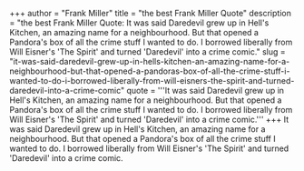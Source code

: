 +++
author = "Frank Miller"
title = "the best Frank Miller Quote"
description = "the best Frank Miller Quote: It was said Daredevil grew up in Hell's Kitchen, an amazing name for a neighbourhood. But that opened a Pandora's box of all the crime stuff I wanted to do. I borrowed liberally from Will Eisner's 'The Spirit' and turned 'Daredevil' into a crime comic."
slug = "it-was-said-daredevil-grew-up-in-hells-kitchen-an-amazing-name-for-a-neighbourhood-but-that-opened-a-pandoras-box-of-all-the-crime-stuff-i-wanted-to-do-i-borrowed-liberally-from-will-eisners-the-spirit-and-turned-daredevil-into-a-crime-comic"
quote = '''It was said Daredevil grew up in Hell's Kitchen, an amazing name for a neighbourhood. But that opened a Pandora's box of all the crime stuff I wanted to do. I borrowed liberally from Will Eisner's 'The Spirit' and turned 'Daredevil' into a crime comic.'''
+++
It was said Daredevil grew up in Hell's Kitchen, an amazing name for a neighbourhood. But that opened a Pandora's box of all the crime stuff I wanted to do. I borrowed liberally from Will Eisner's 'The Spirit' and turned 'Daredevil' into a crime comic.
